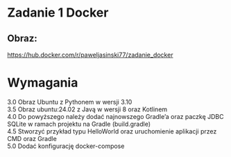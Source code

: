 # Zadanie 1 Docker

## Obraz: 
<https://hub.docker.com/r/paweljasinski77/zadanie_docker>

# Wymagania
3.0 Obraz Ubuntu z Pythonem w wersji 3.10  
3.5 Obraz ubuntu:24.02 z Javą w wersji 8 oraz Kotlinem  
4.0 Do powyższego należy dodać najnowszego Gradle’a oraz paczkę JDBC SQLite w ramach projektu na Gradle (build.gradle)  
4.5 Stworzyć przykład typu HelloWorld oraz uruchomienie aplikacji przez CMD oraz Gradle  
5.0 Dodać konfigurację docker-compose  
